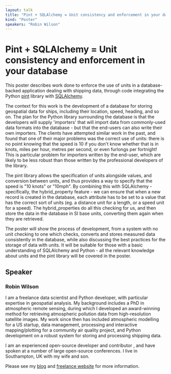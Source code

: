 ```yaml
---
layout: talk
title: "Pint + SQLAlchemy = Unit consistency and enforcement in your database"
kind: "Poster"
speakers: "Robin Wilson"
---
```


# Pint + SQLAlchemy = Unit consistency and enforcement in your database

This poster describes work done to enforce the use of units in a database-backed application dealing with shipping data, through code integrating the Python [pint](https://pint.readthedocs.io/en/stable/) library with [SQLAlchemy](https://www.sqlalchemy.org/).


The context for this work is the development of a database for storing geospatial data for ships, including their location, speed, heading, and so on. The plan for the Python library surrounding the database is that the developers will supply 'importers' that will import data from commonly-used data formats into the database - but that the end-users can also write their own importers. The clients have attempted similar work in the past, and found that one of their major problems was the correct use of units: there is no point knowing that the speed is 10 if you don't know whether that is in knots, miles per hour, metres per second, or even furlongs per fortnight! This is particular problem for importers written by the end-user, which are likely to be less robust than those written by the professional developers of the library.


The pint library allows the specification of units alongside values, and conversion between units, and thus provides a way to specify that the speed is "10 knots" or "10mph". By combining this with SQLAlchemy - specifically, the hybrid_property feature - we can ensure that when a new record is created in the database, each attribute has to be set to a value that has the correct sort of units (eg. a distance unit for a length, or a speed unit for a speed). The hybrid_properties do all this checking for us, and then store the data in the database in SI base units, converting them again when they are retrieved.


The poster will show the process of development, from a system with no unit checking to one which checks, converts and stores measured data consistently in the database, while also discussing the best practices for the storage of data with units. It will be suitable for those with a basic understanding of SQLAlchemy and Python - all the relevant knowledge about units and the pint library will be covered in the poster.

## Speaker

### Robin Wilson

I am a freelance data scientist and Python developer, with particular expertise in geospatial analysis. My background includes a PhD in atmospheric remote sensing, during which I developed an award-winning method for retrieving atmospheric pollution data from high-resolution satellite images. My work since then has included atmospheric modelling for a US startup, data management, processing and interactive mapping/plotting for a community air quality project, and Python development on a robust system for storing and processing shipping data.

I am an experienced open-source developer and contributor , and have spoken at a number of large open-source conferences. I live in Southampton, UK with my wife and son.

Please see my [blog](http://blog.rtwilson.com) and [freelance website](http://www.rtwilson.com) for more information.
